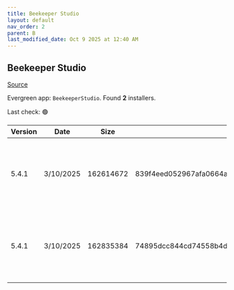 ```yaml
---
title: Beekeeper Studio
layout: default
nav_order: 2
parent: B
last_modified_date: Oct 9 2025 at 12:40 AM
---
```


## Beekeeper Studio

[Source](https://www.beekeeperstudio.io/)

Evergreen app: `BeekeeperStudio`. Found **2** installers.

Last check: 🟢

| Version | Date      | Size      | Sha256                                                           | Architecture | InstallerType | Type | URI                                                                                                                                                                                                                                    |
| ------- | --------- | --------- | ---------------------------------------------------------------- | ------------ | ------------- | ---- | -------------------------------------------------------------------------------------------------------------------------------------------------------------------------------------------------------------------------------------- |
| 5.4.1   | 3/10/2025 | 162614672 | 839f4eed052967afa0664a030ef439dbe316ab3d889bdc1ac5f077b296982efc | x86          | Portable      | exe  | [https://github.com/beekeeper-studio/beekeeper-studio/releases/download/v5.4.1/Beekeeper-Studio-5.4.1-portable.exe](https://github.com/beekeeper-studio/beekeeper-studio/releases/download/v5.4.1/Beekeeper-Studio-5.4.1-portable.exe) |
| 5.4.1   | 3/10/2025 | 162835384 | 74895dcc844cd74558b4db8ba4d26038210fdb3fee945bf12a0b20f735722d5e | x86          | Default       | exe  | [https://github.com/beekeeper-studio/beekeeper-studio/releases/download/v5.4.1/Beekeeper-Studio-Setup-5.4.1.exe](https://github.com/beekeeper-studio/beekeeper-studio/releases/download/v5.4.1/Beekeeper-Studio-Setup-5.4.1.exe)       |
